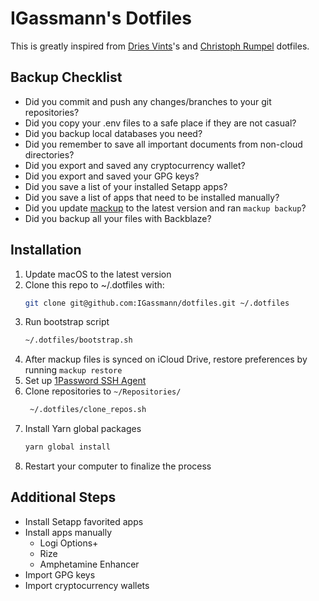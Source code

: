 # IGassmann's Dotfiles

This is greatly inspired from [Dries Vints](https://github.com/driesvints/dotfiles)'s and [Christoph Rumpel](https://github.com/christophrumpel/dotfiles) dotfiles.

## Backup Checklist

- Did you commit and push any changes/branches to your git repositories?
- Did you copy your .env files to a safe place if they are not casual?
- Did you backup local databases you need?
- Did you remember to save all important documents from non-cloud directories?
- Did you export and saved any cryptocurrency wallet?
- Did you export and saved your GPG keys?
- Did you save a list of your installed Setapp apps?
- Did you save a list of apps that need to be installed manually?
- Did you update [mackup](https://github.com/lra/mackup) to the latest version and ran `mackup backup`?
- Did you backup all your files with Backblaze?

## Installation

1. Update macOS to the latest version
2. Clone this repo to ~/.dotfiles with:
    ```zsh
    git clone git@github.com:IGassmann/dotfiles.git ~/.dotfiles
    ``` 
3. Run bootstrap script
    ```zsh
    ~/.dotfiles/bootstrap.sh
    ```
4. After mackup files is synced on iCloud Drive, restore preferences by running `mackup restore`
5. Set up [1Password SSH Agent](https://developer.1password.com/docs/ssh/agent)
6. Clone repositories to `~/Repositories/`
   ```zsh
    ~/.dotfiles/clone_repos.sh
    ```
7. Install Yarn global packages
	```zsh
    yarn global install
    ``` 
8. Restart your computer to finalize the process

## Additional Steps

- Install Setapp favorited apps
- Install apps manually
    - Logi Options+
    - Rize
    - Amphetamine Enhancer
- Import GPG keys
- Import cryptocurrency wallets